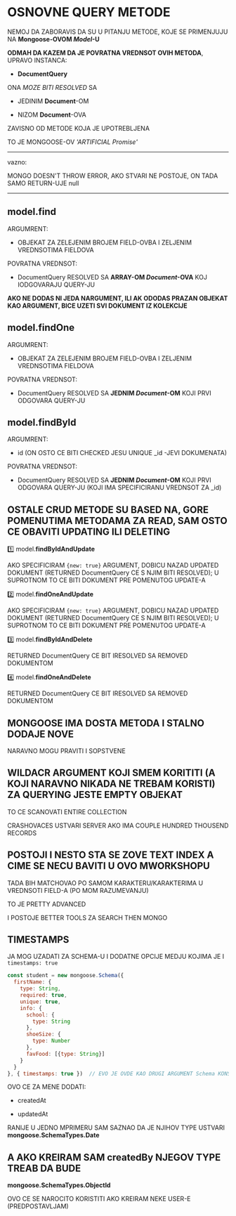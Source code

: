 # OSNOVNE QUERY METODE

NEMOJ DA ZABORAVIS DA SU U PITANJU METODE, KOJE SE PRIMENJUJU NA **Mongoose-OVOM *Model*-U**

**ODMAH DA KAZEM DA JE POVRATNA VREDNSOT OVIH METODA**, UPRAVO INSTANCA:

- **DocumentQuery**

ONA *MOZE BITI RESOLVED* SA

- JEDINIM **Document**-OM

- NIZOM **Document**-OVA

ZAVISNO OD METODE KOJA JE UPOTREBLJENA

TO JE MONGOOSE-OV *'ARTIFICIAL Promise'*

******

vazno:

MONGO DOESN'T THROW ERROR, AKO STVARI NE POSTOJE, ON TADA SAMO RETURN-UJE null

******

## model.find

ARGUMRENT:

- OBJEKAT ZA ZELEJENIM BROJEM FIELD-OVBA I ZELJENIM VREDNSOTIMA FIELDOVA

POVRATNA VREDNSOT:

- DocumentQuery RESOLVED SA **ARRAY-OM *Document*-OVA** KOJ IODGOVARAJU QUERY-JU

**AKO NE DODAS NI JEDA NARGUMENT, ILI AK ODODAS PRAZAN OBJEKAT KAO ARGUMENT, BICE UZETI SVI DOKUMENT IZ KOLEKCIJE**

## model.findOne

ARGUMRENT:

- OBJEKAT ZA ZELEJENIM BROJEM FIELD-OVBA I ZELJENIM VREDNSOTIMA FIELDOVA

POVRATNA VREDNSOT:

- DocumentQuery RESOLVED SA **JEDNIM *Document*-OM** KOJI PRVI ODGOVARA QUERY-JU

## model.findById

ARGUMRENT:

- id (ON OSTO CE BITI CHECKED JESU UNIQUE _id -JEVI DOKUMENATA)

POVRATNA VREDNSOT:

- DocumentQuery RESOLVED SA **JEDNIM *Document*-OM** KOJI PRVI ODGOVARA QUERY-JU (KOJI IMA SPECIFICIRANU VREDNSOT ZA _id)

## OSTALE CRUD METODE SU BASED NA, GORE POMENUTIMA METODAMA ZA READ, SAM OSTO CE OBAVITI UPDATING ILI DELETING

:one: model.**findByIdAndUpdate**

AKO SPECIFICIRAM `{new: true}` ARGUMENT, DOBICU NAZAD UPDATED DOKUMENT (RETURNED DocumentQuery CE S NJIM BITI RESOLVED); U SUPROTNOM TO CE BITI DOKUMENT PRE POMENUTOG UPDATE-A

:two: model.**findOneAndUpdate**

AKO SPECIFICIRAM `{new: true}` ARGUMENT, DOBICU NAZAD UPDATED DOKUMENT (RETURNED DocumentQuery CE S NJIM BITI RESOLVED);
U SUPROTNOM TO CE BITI DOKUMENT PRE POMENUTOG UPDATE-A

:three: model.**findByIdAndDelete**

RETURNED DocumentQuery CE BIT IRESOLVED SA REMOVED DOKUMENTOM

:four: model.**findOneAndDelete**

RETURNED DocumentQuery CE BIT IRESOLVED SA REMOVED DOKUMENTOM

## MONGOOSE IMA DOSTA METODA I STALNO DODAJE NOVE

NARAVNO MOGU PRAVITI I SOPSTVENE

## WILDACR ARGUMENT KOJI SMEM KORITITI (A KOJI NARAVNO NIKADA NE TREBAM KORISTI) ZA QUERYING JESTE EMPTY OBJEKAT

TO CE SCANOVATI ENTIRE COLLECTION

CRASHOVACES USTVARI SERVER AKO IMA COUPLE HUNDRED THOUSEND RECORDS

## POSTOJI I NESTO STA SE ZOVE TEXT INDEX A CIME SE NECU BAVITI U OVO MWORKSHOPU

TADA BIH MATCHOVAO PO SAMOM KARAKTERU/KARAKTERIMA U VREDNSOTI FIELD-A (PO MOM RAZUMEVANJU)

TO JE PRETTY ADVANCED

I POSTOJE BETTER TOOLS ZA SEARCH THEN MONGO

## TIMESTAMPS

JA MOG UZADATI ZA SCHEMA-U I DODATNE OPCIJE MEDJU KOJIMA JE I  `timestamps: true`

```javascript
const student = new mongoose.Schema({
  firstName: {
    type: String,
    required: true,
    unique: true,
    info: {
      school: {
        type: String
      },
      shoeSize: {
        type: Number
      },
      favFood: [{type: String}]
    }
  }
}, { timestamps: true })  // EVO JE OVDE KAO DRUGI ARGUMENT Schema KONSTRUKTORA
```

OVO CE ZA MENE DODATI:

- createdAt

- updatedAt

RANIJE U JEDNO MPRIMERU SAM SAZNAO DA JE NJIHOV TYPE USTVARI **mongoose.SchemaTypes.Date**

## A AKO KREIRAM SAM createdBy NJEGOV TYPE TREAB DA BUDE

**mongoose.SchemaTypes.ObjectId**

OVO CE SE NAROCITO KORISTITI AKO KREIRAM NEKE USER-E (PREDPOSTAVLJAM)
